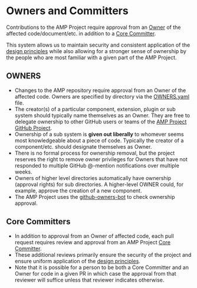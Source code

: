 # Owners and Committers

Contributions to the AMP Project require approval from an [Owner](#owners) of the affected code/document/etc. in addition to a [Core Committer](#core-committers).

This system allows us to maintain security and consistent application of the [design principles](DESIGN_PRINCIPLES.md) while also allowing for a stronger sense of ownership by the people who are most familiar with a given part of the AMP Project.

## OWNERS

* Changes to the AMP repository require approval from an Owner of the affected code.  Owners are specified by directory via the [OWNERS.yaml](https://github.com/ampproject/amphtml/search?utf8=%E2%9C%93&q=filename%3AOWNERS.yaml&type=Code) file.
* The creator(s) of a particular component, extension, plugin or sub system should typically name themselves as an Owner.  They are free to delegate ownership to other GitHub users or teams of the [AMP Project GitHub Project](https://github.com/ampproject).
* Ownership of a sub system is **given out liberally** to whomever seems most knowledgeable about a piece of code. Typically the creator of a component/etc. should designate themselves as Owner.
* There is no formal process for ownership removal, but the project reserves the right to remove owner privileges for Owners that have not responded to multiple GitHub @-mention notifications over multiple weeks.
* Owners of higher level directories automatically have ownership (approval rights) for sub directories.  A higher-level OWNER could, for example, approve the creation of a new component.
* The AMP Project uses the [github-owners-bot](https://github.com/google/github-owners-bot) to check ownership approval.

## Core Committers

* In addition to approval from an Owner of affected code, each pull request requires review and approval from an AMP Project [Core Committer](../GOVERNANCE.md#list-of-core-committers).
* These additional reviews primarily ensure the security of the project and ensure uniform application of the [design principles](DESIGN_PRINCIPLES.md).
* Note that it is possible for a person to be both a Core Committer and an Owner for code in a given PR in which case the approval from that reviewer will suffice unless that reviewer indicates otherwise.

